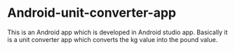 # Android-unit-converter-app
This is an Android app which is developed in Android studio app. Basically it is a unit converter app which converts the kg value into the pound value.
